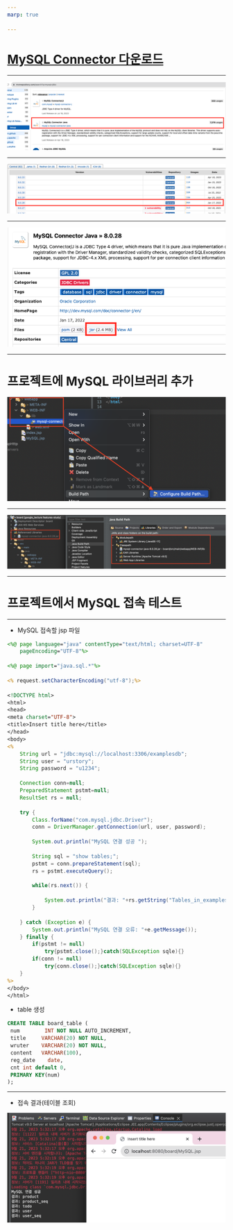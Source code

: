 ```yaml
---
marp: true

---
```

# [MySQL Connector 다운로드](https://mvnrepository.com/search?q=mysql+jdbc)

---
![Alt text](./img/mysql/image.png)

---
![Alt text](./img/mysql/image-1.png)

---
![Alt text](./img/mysql/image-2.png)

---
# 프로젝트에 MySQL 라이브러리 추가 
![Alt text](./img/mysql/image-3.png)

---
![Alt text](./img/mysql/image-4.png)

---
# 프로젝트에서 MySQL 접속 테스트 

---
- MySQL 접속할 jsp 파일 

```jsp
<%@ page language="java" contentType="text/html; charset=UTF-8"
    pageEncoding="UTF-8"%>

<%@ page import="java.sql.*"%>

<% request.setCharacterEncoding("utf-8");%>
    
<!DOCTYPE html>
<html>
<head>
<meta charset="UTF-8">
<title>Insert title here</title>
</head>
<body>
<%
	String url = "jdbc:mysql://localhost:3306/examplesdb";
	String user = "urstory";
	String password = "u1234";
	
	Connection conn=null;
	PreparedStatement pstmt=null;
	ResultSet rs = null;
	
	try {
		Class.forName("com.mysql.jdbc.Driver");
		conn = DriverManager.getConnection(url, user, password);
		
		System.out.println("MySQL 연결 성공 ");
		
		String sql = "show tables;";
		pstmt = conn.prepareStatement(sql);
		rs = pstmt.executeQuery();
		
		while(rs.next()) {
			
			System.out.println("결과: "+rs.getString("Tables_in_examplesdb"));
		}
		
	} catch (Exception e) {
		System.out.println("MySQL 연결 오류: "+e.getMessage());
	} finally {
		if(pstmt != null) 
 			try{pstmt.close();}catch(SQLException sqle){}
 		if(conn != null) 
 			try{conn.close();}catch(SQLException sqle){}
	}
%>
</body>
</html>

```
- table 생성 

```sql
CREATE TABLE board_table (
 num        INT NOT NULL AUTO_INCREMENT,
 title     VARCHAR(20) NOT NULL,
 wruter    VARCHAR(20) NOT NULL,
 content   VARCHAR(100),
 reg_date    date,
 cnt int default 0,
 PRIMARY KEY(num)
);
```

---
- 접속 결과(테이블 조회)

![Alt text](./img/mysql/image-5.png)